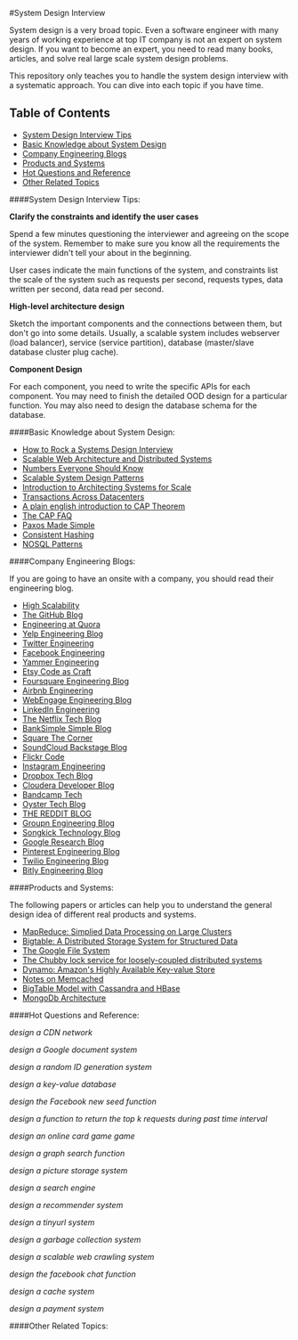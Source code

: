 #System Design Interview

System design is a very broad topic. Even a software engineer with many years of working experience at top IT company is not an expert
on system design. If you want to become an expert, you need to read many books, articles, and solve real large scale system design problems.

This repository only teaches you to handle the system design interview with a systematic approach. You can dive into each topic if you have time.

## <a name='toc'>Table of Contents</a>
* [System Design Interview Tips](#tips)
* [Basic Knowledge about System Design](#intro)
* [Company Engineering Blogs](#blog)
* [Products and Systems](#system)
* [Hot Questions and Reference](#qs)
* [Other Related Topics](#other)

####<a name='tips'>System Design Interview Tips:</a>

**Clarify the constraints and identify the user cases**

Spend a few minutes questioning the interviewer and agreeing on the scope of the system.
Remember to make sure you know all the requirements the interviewer didn't tell your about in the beginning.

User cases indicate the main functions of the system, and constraints list the scale of the system such as requests 
per second, requests types, data written per second, data read per second.

**High-level architecture design**

Sketch the important components and the connections between them, but don't go into some details. 
Usually, a scalable system includes webserver (load balancer), service (service partition), database (master/slave database cluster plug cache).
 
**Component Design**

For each component, you need to write the specific APIs for each component. You may need to finish
the detailed OOD design for a particular function. You may also need to design the database schema for the database.

####<a name='intro'>Basic Knowledge about System Design:</a>

* [How to Rock a Systems Design Interview](http://www.palantir.com/2011/10/how-to-rock-a-systems-design-interview/)
* [Scalable Web Architecture and Distributed Systems](http://www.aosabook.org/en/distsys.html)
* [Numbers Everyone Should Know](http://everythingisdata.wordpress.com/2009/10/17/numbers-everyone-should-know/)
* [Scalable System Design Patterns](http://horicky.blogspot.com/2010/10/scalable-system-design-patterns.html)
* [Introduction to Architecting Systems for Scale](http://lethain.com/introduction-to-architecting-systems-for-scale/)
* [Transactions Across Datacenters](http://snarfed.org/transactions_across_datacenters_io.html)
* [A plain english introduction to CAP Theorem](http://ksat.me/a-plain-english-introduction-to-cap-theorem/)
* [The CAP FAQ](https://github.com/henryr/cap-faq)
* [Paxos Made Simple](http://research.microsoft.com/en-us/um/people/lamport/pubs/paxos-simple.pdf)
* [Consistent Hashing](http://www.tom-e-white.com/2007/11/consistent-hashing.html)
* [NOSQL Patterns](http://horicky.blogspot.com/2009/11/nosql-patterns.html)

####<a name='blog'>Company Engineering Blogs:</a>

If you are going to have an onsite with a company, you should read their engineering blog. 

* [High Scalability](http://highscalability.com/)
* [The GitHub Blog](https://github.com/blog/category/engineering)
* [Engineering at Quora](http://engineering.quora.com/)
* [Yelp Engineering Blog](http://engineeringblog.yelp.com/)
* [Twitter Engineering](https://engineering.twitter.com/)
* [Facebook Engineering](https://www.facebook.com/Engineering)
* [Yammer Engineering](http://eng.yammer.com/blog/)
* [Etsy Code as Craft](http://codeascraft.com/)
* [Foursquare Engineering Blog](http://engineering.foursquare.com/)
* [Airbnb Engineering](http://nerds.airbnb.com/)
* [WebEngage Engineering Blog](http://engineering.webengage.com/)
* [LinkedIn Engineering](http://engineering.linkedin.com/blog)
* [The Netflix Tech Blog](http://techblog.netflix.com/)
* [BankSimple Simple Blog](https://www.simple.com/engineering/)
* [Square The Corner](http://corner.squareup.com/)
* [SoundCloud Backstage Blog](https://developers.soundcloud.com/blog/)
* [Flickr Code](http://code.flickr.net/)
* [Instagram Engineering](http://instagram-engineering.tumblr.com/)
* [Dropbox Tech Blog](https://tech.dropbox.com/)
* [Cloudera Developer Blog](http://blog.cloudera.com/blog/)
* [Bandcamp Tech](http://bandcamptech.wordpress.com/)
* [Oyster Tech Blog](http://tech.oyster.com/)
* [THE REDDIT BLOG](http://www.redditblog.com/)
* [Groupn Engineering Blog](https://engineering.groupon.com/)
* [Songkick Technology Blog](http://devblog.songkick.com/)
* [Google Research Blog](http://googleresearch.blogspot.com/)
* [Pinterest Engineering Blog](http://engineering.pinterest.com/)
* [Twilio Engineering Blog](http://www.twilio.com/engineering)
* [Bitly Engineering Blog](http://word.bitly.com/)


####<a name='system'>Products and Systems:</a>

The following papers or articles can help you to understand the general design idea of different real products and systems. 

* [MapReduce: Simplied Data Processing on Large Clusters](http://static.googleusercontent.com/media/research.google.com/zh-CN/us/archive/mapreduce-osdi04.pdf)
* [Bigtable: A Distributed Storage System for Structured Data](http://www.read.seas.harvard.edu/~kohler/class/cs239-w08/chang06bigtable.pdf)
* [The Google File System](http://static.googleusercontent.com/media/research.google.com/zh-CN/us/archive/gfs-sosp2003.pdf)
* [The Chubby lock service for loosely-coupled distributed systems](http://static.googleusercontent.com/external_content/untrusted_dlcp/research.google.com/en/us/archive/chubby-osdi06.pdf)
* [Dynamo: Amazon's Highly Available Key-value Store](http://www.read.seas.harvard.edu/~kohler/class/cs239-w08/decandia07dynamo.pdf)
* [Notes on Memcached](http://horicky.blogspot.com/2009/10/notes-on-memcached.html)
* [BigTable Model with Cassandra and HBase](http://horicky.blogspot.com/2010/10/bigtable-model-with-cassandra-and-hbase.html)
* [MongoDb Architecture](http://horicky.blogspot.com/2012/04/mongodb-architecture.html)

####<a name='qs'>Hot Questions and Reference:</a>

*design a CDN network*

*design a Google document system*

*design a random ID generation system*

*design a key-value database*

*design the Facebook new seed function*

*design a function to return the top k requests during past time interval*

*design an online card game game* 

*design a graph search function*

*design a picture storage system* 

*design a search engine*

*design a recommender system*

*design a tinyurl system* 

*design a garbage collection system*
 
*design a scalable web crawling system*

*design the facebook chat function*

*design a cache system* 

*design a payment system*

####<a name='other'>Other Related Topics:</a>


